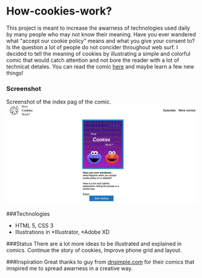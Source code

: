 # How-cookies-work?
This project is meant to increase the awarness of technologies used daily by many people who may not know their meaning.
Have you ever wandered what "accept our cookie policy" means and what you give your consent to? Is the question a lot of people do not concider throughout web surf.
I decided to tell the meaning of cookies by illustrating a simple and colorful comic that would catch attention and not bore the reader with a lot of technicat detales. You can read the comic [here](https://s5216253.bucomputing.uk/webcomics/index.html) and maybe learn a few new things!

### Screenshot 
Screenshot of the index pag of the comic.
![alt text](screenshot.png)

###Technologies 
* HTML 5, CSS 3
* Illustrations in *Illustrator, *Adobe XD

###Status 
There are a lot more ideas to be illustrated and explained in comics. Continue the story of cookies, Improve phone grid and layout.

###Inspiration 
Great thanks to guy from [dnsimple.com](https://howhttps.works) for their comics that imspired me to spread awarness in a creative way.
